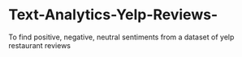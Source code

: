 # Text-Analytics-Yelp-Reviews-
To find positive, negative, neutral sentiments from a dataset of yelp restaurant reviews
